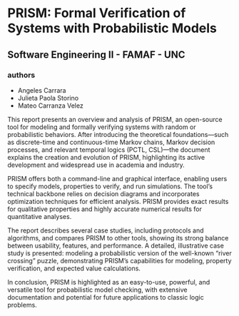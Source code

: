 # PRISM: Formal Verification of Systems with Probabilistic Models
## Software Engineering II - FAMAF - UNC

### authors
* Angeles Carrara
* Julieta Paola Storino
* Mateo Carranza Velez

This report presents an overview and analysis of PRISM, an open-source tool for modeling and formally verifying systems with random or probabilistic behaviors. After introducing the theoretical foundations—such as discrete-time and continuous-time Markov chains, Markov decision processes, and relevant temporal logics (PCTL, CSL)—the document explains the creation and evolution of PRISM, highlighting its active development and widespread use in academia and industry.

PRISM offers both a command-line and graphical interface, enabling users to specify models, properties to verify, and run simulations. The tool’s technical backbone relies on decision diagrams and incorporates optimization techniques for efficient analysis. PRISM provides exact results for qualitative properties and highly accurate numerical results for quantitative analyses.

The report describes several case studies, including protocols and algorithms, and compares PRISM to other tools, showing its strong balance between usability, features, and performance. A detailed, illustrative case study is presented: modeling a probabilistic version of the well-known “river crossing” puzzle, demonstrating PRISM’s capabilities for modeling, property verification, and expected value calculations.

In conclusion, PRISM is highlighted as an easy-to-use, powerful, and versatile tool for probabilistic model checking, with extensive documentation and potential for future applications to classic logic problems.
